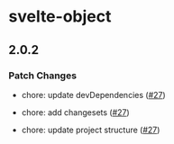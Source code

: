 # svelte-object

## 2.0.2

### Patch Changes

- chore: update devDependencies ([#27](https://github.com/Refzlund/svelte-object/pull/27))

- chore: add changesets ([#27](https://github.com/Refzlund/svelte-object/pull/27))

- chore: update project structure ([#27](https://github.com/Refzlund/svelte-object/pull/27))
